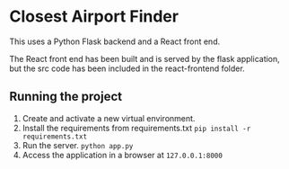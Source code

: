 # Closest Airport Finder

This uses a Python Flask backend and a React front end.

The React front end has been built and is served by the flask application, but the src code has been included in the react-frontend folder.

## Running the project

1. Create and activate a new virtual environment.
2. Install the requirements from requirements.txt `pip install -r requirements.txt`
3. Run the server. `python app.py`
4. Access the application in a browser at `127.0.0.1:8000`